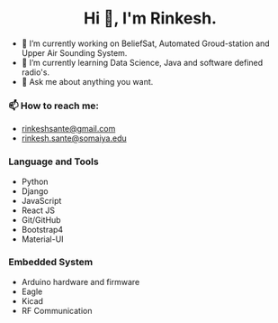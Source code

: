 <h1 align="center">Hi 👋, I'm Rinkesh.</h1>

- 🔭 I’m currently working on
  BeliefSat, Automated Groud-station and Upper Air Sounding System.
- 🌱 I’m currently learning Data Science, Java and software defined radio's.
- 💬 Ask me about anything you want.

### 📫 How to reach me:

- [rinkeshsante@gmail.com](mailto:rinkeshsante@gmail.com)
- [rinkesh.sante@somaiya.edu](mailto:rinkesh.sante@somaiya.edu)

### Language and Tools

- Python
- Django
- JavaScript
- React JS
- Git/GitHub
- Bootstrap4
- Material-UI

### Embedded System

- Arduino hardware and firmware
- Eagle
- Kicad
- RF Communication
